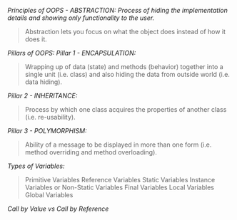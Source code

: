 *Principles of OOPS - ABSTRACTION:*
_Process of hiding the implementation details and showing only functionality to the user._
> Abstraction lets you focus on what the object does instead of how it does it.

*Pillars of OOPS:*
_Pillar 1 - ENCAPSULATION:_ 
> Wrapping up of data (state) and methods (behavior) together into a single unit (i.e. class) and also hiding the data from outside world (i.e. data hiding).

_Pillar 2 - INHERITANCE:_ 
> Process by which one class acquires the properties of another class (i.e. re-usability).

_Pillar 3 - POLYMORPHISM:_ 
> Ability of a message to be displayed in more than one form (i.e. method overriding and method overloading).

*Types of Variables:*
>Primitive Variables
>Reference Variables
>Static Variables
>Instance Variables or Non-Static Variables
>Final Variables
>Local Variables
>Global Variables

*Call by Value vs Call by Reference*